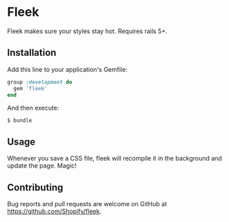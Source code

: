 # Fleek

Fleek makes sure your styles stay hot. Requires rails 5+.

## Installation

Add this line to your application's Gemfile:

```ruby
group :development do
  gem 'fleek'
end
```

And then execute:

    $ bundle

## Usage

Whenever you save a CSS file, fleek will recompile it in the background and update the page. Magic!

## Contributing

Bug reports and pull requests are welcome on GitHub at https://github.com/Shopify/fleek.

